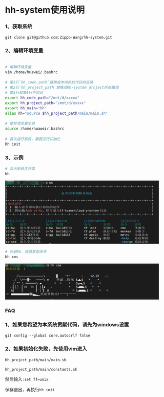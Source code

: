 # hh-system使用说明

### 1、获取系统
```git
git clone git@github.com:Zippo-Wang/hh-system.git
```
### 2、编辑环境变量
```bash

# 编辑环境变量
vim /home/huawei/.bashrc

# 第1行`hh_code_path`替换成本地存放代码的目录
# 第2行`hh_project_path`替换成hh-system project所在路径 
# 第3行和第4行不用动
export hh_code_path="/mnt/d/xxxxx"
export hh_project_path="/mnt/d/xxxxx"
export hh_main="hh"
alias hh="source $hh_project_path/main/main.sh"

# 使环境变量生效
source /home/huawei/.bashrc

# 首次运行系统，需要进行初始化
hh init
```

### 3、示例
```bash
# 显示系统主界面
hh
```
![hh.png](images/hh.png)


```bash
# 先敲hh，再敲其他命令
hh cms
```
![hh_cms.png](images/hh_cms.png)

### FAQ

### 1、如果您希望为本系统贡献代码，请先为windows设置
```git
git config --global core.autocrlf false
```

### 2、如果初始化失败，先使用vim进入

`hh_project_path/main/main.sh`

`hh_project_path/main/constants.sh`

然后输入`:set ff=unix`

保存退出，再执行`hh init`
